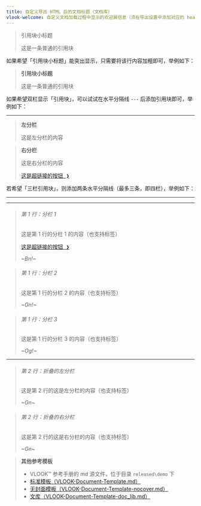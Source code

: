 ```yaml
---
title: 自定义导出 HTML 后的文档标题（文档库）
vlook-welcome: 自定义文档加载过程中显示的欢迎屏信息（须在导出设置中添加对应的 head 信息，详见 VLOOK™ 快速参考手册）
---
```




> 引用块小标题
>
> 这是一条普通的引用块



如果希望「引用块小标题」能突出显示，只需要将该行内容加粗即可，举例如下：

> **引用块小标题**
>
> 这是一条普通的引用块



如果希望双栏显示「引用块」，可以试试在水平分隔线 `---` 后添加引用块即可，举例如下：

---

> **左分栏**
>
> 这是左分栏的内容

> **右分栏**
>
> 这是右分栏的内容
>
> [<kbd>这是超链接的按钮 ❯</kbd>](https://gitee.com/madmaxchow/VLOOK)



若希望「三栏引用块」，则添加两条水平分隔线（最多三条，即四栏），举例如下：

---

---

> ###### 第 1 行：分栏 1
>
> 这是第 1 行的分栏 1 的内容（也支持标签）
>
> [<kbd>这是超链接的按钮 ❯</kbd>](https://gitee.com/madmaxchow/VLOOK)
>
> _~Bn!~_

> ###### 第 1 行：分栏 2
>
> 这是第 1 行的分栏 2 的内容（也支持标签）
>
> _~Gn!~_

> ###### 第 1 行：分栏 3
>
> 这是第 1 行的分栏 3 的内容（也支持标签）
>
> _~Og!~_

---

> ###### 第 2 行：折叠的左分栏
>
> 这是第 2 行的这是左分栏的内容（也支持标签）
>
> _~Gn~_

> ###### 第 2 行：折叠的右分栏
>
> 这是第 2 行的这是右分栏的内容（也支持标签）
>
> _~Gn~_



> **其他参考模板**
>
> - VLOOK™ 参考手册的 md 源文件，位于目录 `released\demo` 下
> - [标准模板（VLOOK-Document-Template.md）](VLOOK-Document-Template.md?xmd=off)
> - [无封面模板（VLOOK-Document-Template-nocover.md）](VLOOK-Document-Template-nocover.md?xmd=off)
> - [文库（VLOOK-Document-Template-doc_lib.md）](VLOOK-Document-Template-doc_lib.md?xmd=off)
